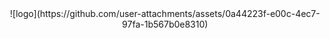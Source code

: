 <div align=center>
![logo](https://github.com/user-attachments/assets/0a44223f-e00c-4ec7-97fa-1b567b0e8310)
</div>
